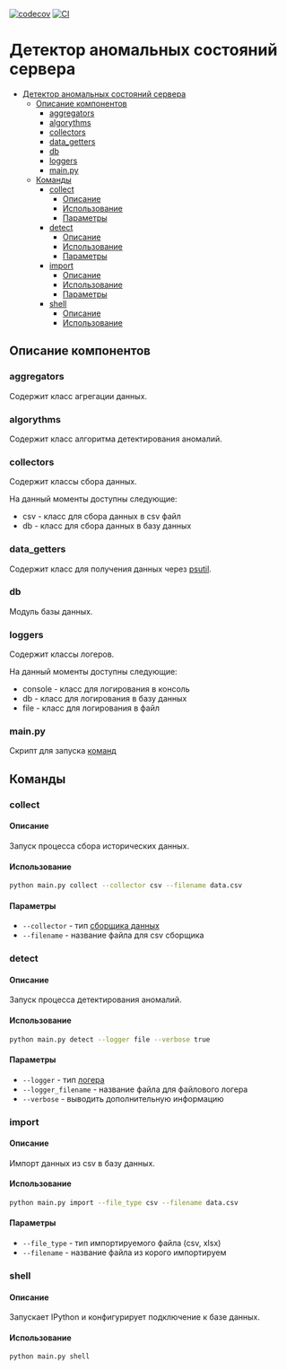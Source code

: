 [![codecov](https://codecov.io/gh/dev-petrov/process_analyser/branch/master/graph/badge.svg?token=CQM9I7ASTH)](https://codecov.io/gh/dev-petrov/process_analyser)
[![CI](https://github.com/dev-petrov/process_analyser/workflows/CI/badge.svg)](https://github.com/dev-petrov/process_analyser/actions/workflows/ci-tests.yml)

# Детектор аномальных состояний сервера

- [Детектор аномальных состояний сервера](#детектор-аномальных-состояний-сервера)
  - [Описание компонентов](#описание-компонентов)
    - [aggregators](#aggregators)
    - [algorythms](#algorythms)
    - [collectors](#collectors)
    - [data_getters](#data_getters)
    - [db](#db)
    - [loggers](#loggers)
    - [main.py](#mainpy)
  - [Команды](#команды)
    - [collect](#collect)
      - [Описание](#описание)
      - [Использование](#использование)
      - [Параметры](#параметры)
    - [detect](#detect)
      - [Описание](#описание-1)
      - [Использование](#использование-1)
      - [Параметры](#параметры-1)
    - [import](#import)
      - [Описание](#описание-2)
      - [Использование](#использование-2)
      - [Параметры](#параметры-2)
    - [shell](#shell)
      - [Описание](#описание-3)
      - [Использование](#использование-3)

## Описание компонентов

### aggregators
Содержит класс агрегации данных.

### algorythms
Содержит класс алгоритма детектирования аномалий.

### collectors
Cодержит классы сбора данных.

На данный моменты доступны следующие:
- csv - класс для сбора данных в csv файл
- db - класс для сбора данных в базу данных

### data_getters
Содержит класс для получения данных через [psutil](https://psutil.readthedocs.io).

### db
Модуль базы данных.

### loggers
Содержит классы логеров.

На данный моменты доступны следующие:
- console - класс для логирования в консоль
- db - класс для логирования в базу данных
- file - класс для логирования в файл

### main.py

Скрипт для запуска [команд](#команды)

## Команды

### collect

#### Описание

Запуск процесса сбора исторических данных.

#### Использование

```bash
python main.py collect --collector csv --filename data.csv
```

#### Параметры

- `--collector` - тип [сборщика данных](#collectors)
- `--filename` - название файла для csv сборщика

### detect

#### Описание

Запуск процесса детектирования аномалий.

#### Использование
```bash
python main.py detect --logger file --verbose true
```

#### Параметры

- `--logger` - тип [логера](#loggers)
- `--logger_filename` - название файла для файлового логера
- `--verbose` - выводить дополнительную информацию

### import

#### Описание

Импорт данных из csv в базу данных.

#### Использование

```bash
python main.py import --file_type csv --filename data.csv
```

#### Параметры

- `--file_type` - тип импортируемого файла (csv, xlsx)
- `--filename` - название файла из корого импортируем

### shell

#### Описание

Запускает IPython и конфигурирует подключение к базе данных.

#### Использование

```bash
python main.py shell
```
